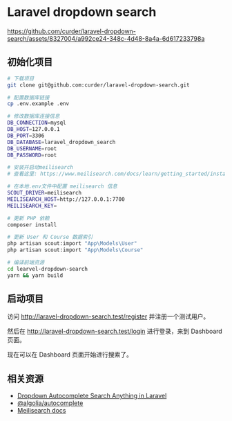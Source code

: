 # Laravel dropdown search

https://github.com/curder/laravel-dropdown-search/assets/8327004/a992ce24-348c-4d48-8a4a-6d617233798a

## 初始化项目

```bash
# 下载项目
git clone git@github.com:curder/laravel-dropdown-search.git

# 配置数据库链接
cp .env.example .env

# 修改数据库连接信息
DB_CONNECTION=mysql
DB_HOST=127.0.0.1
DB_PORT=3306
DB_DATABASE=laravel_dropdown_search
DB_USERNAME=root
DB_PASSWORD=root

# 安装并启动meilisearch
# 查看这里: https://www.meilisearch.com/docs/learn/getting_started/installation

# 在本地.env文件中配置 meilisearch 信息
SCOUT_DRIVER=meilisearch
MEILISEARCH_HOST=http://127.0.0.1:7700
MEILISEARCH_KEY=

# 更新 PHP 依赖
composer install 

# 更新 User 和 Course 数据索引
php artisan scout:import "App\Models\User"
php artisan scout:import "App\Models\Course"

# 编译前端资源
cd learvel-dropdown-search
yarn && yarn build
```

## 启动项目

访问 http://laravel-dropdown-search.test/register 并注册一个测试用户。

然后在 http://laravel-dropdown-search.test/login 进行登录，来到 Dashboard 页面。

现在可以在 Dashboard 页面开始进行搜索了。

## 相关资源

- [Dropdown Autocomplete Search Anything in Laravel](https://codecourse.com/courses/dropdown-autocomplete-search-anything-in-laravel)
- [@algolia/autocomplete](https://github.com/algolia/autocomplete)
- [Meilisearch docs](https://www.meilisearch.com/docs)
